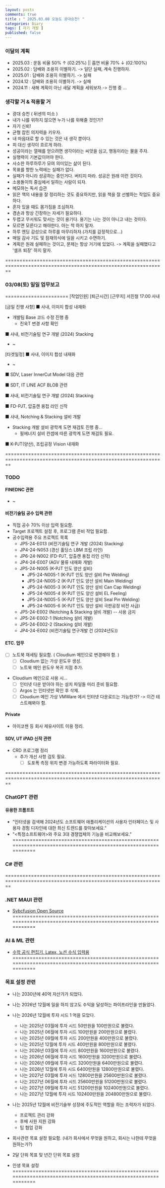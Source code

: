 ```yaml
---
layout: posts
comments: true
title : " 2025.03.08 오늘도 광대승천! "
categories: Diary
tags: [ 자기 개발 ]
published: false
---
```


### 이달의 계획

- 2025.03 : 운동 비율 50% ↑ (02:25%) || 흡연 비율 70% ↓ (02:100%)
- 2025.02 : 담배와 조용히 이별하기. -> 일단 실패, 계속 진행하자.
- 2025.01 : 담배와 조용히 이별하기. -> 실패
- 2024.12 : 담배와 조용히 이별하기. -> 실패
- 2024.11 : 새해 계획이 아닌 새달 계획을 세워보자.-> 진행 중 ...

### 생각할 거 & 적용할 거

- 광대 승천 ( 뒤센의 미소 )
- 내가 나를 위하지 않으면 누가 나를 위해줄 것인가?
- 자기 신뢰!
- 균형 잡힌 의지력을 키우자.
- 내 마음대로 할 수 있는 것은 내 생각 뿐이다.
- 피 대신 생각이 흐르게 하라.
- 성공이라는 열매를 얻으려면 생각이라는 씨앗을 심고, 행동이라는 물을 주자.
- 실행력이 기본값이어야 한다.
- 사소한 하루하루가 모여 의미있는 삶이 된다.
- 목표를 향한 노력에는 실패가 없다.
- 실패가 아니라 성공하는 중인거다. 버티지 마라. 성공은 원래 이런 것이다.
- 소용돌이의 중심에서 일하는 사람이 되자.
- 메모하는 독서 습관
- 읽은 책의 내용을 잘 정리하는 것도 중요하지만, 읽을 책을 잘 선별하는 작업도 중요하다.
- 혼자 있을 때도 몸가짐을 조심하자.
- 겸손과 항상 긴장하는 자세가 필요하다.
- 두렵고 무서워도 맞서는 것이 용기다. 용기는 나는 것이 아니고 내는 것이다.
- 모르면 모른다고 해야한다. 아는 척 하지 말자.
- 하루 엔딩 감성으로 하루를 마무리하자.(가치를 감정적으로...)
- 매일 감사 기도 및 잠재의식에 일을 시키고 수면하기.
- 계획은 원래 실패하는 것이고, 문제는 항상 거기에 있었다. -> 계획을 실패했다고 '셀프 퇴장' 하지 말자.

==============================================================================================================

### 03/08(토) 일일 업무보고

======================
[작업인원]  [퇴근시간]  [근무지]
  서진철       17:00      사내

[금일 진행 사항]
■ 사내, 이미지 합성 내재화

- 개발팀 Base 코드 수정 진행 중
  - 진욱T 변경 사항 확인

■ 사내, 비전기술팀 연구 개발 (2024) Stacking

- ~

[타겟일정]
■ 사내, 이미지 합성 내재화

- ~

■ SDV, Laser InnerCut Model 대응 관련

■ SDT, IT LINE ACF BLOB 관련

■ 사내, 비전기술팀 연구 개발 (2024) Stacking

■ FD-PJT, 압출캔 용접 라인 신작

■ 사내, Notching & Stacking 설비 개발

- Stacking 개발 설비 광학계 도면 재검토 진행 중...
  - 필에너지 설비 컨셉에 따른 광학계 도면 재검토 필요.

■ K-PJT(양산), 조립공정 Vision 내재화

==============================================================================================================

### TODO

#### FINEDNC 관련

- ~

#### 비전기술팀 공수 입력 관련

- 직접 공수 70% 이상 입력 필요함.
- Target 프로젝트 설정 후, 프로그램 준비 작업 필요함.
- 공수입력용 주요 프로젝트 목록
  - JP5-24-E013 (비전기술팀 연구 개발 (2024) Stacking)
  - JP4-24-N053 (경신 홀딩스 LBM 조립 라인)
  - JP6-24-N002 (FD-PJT, 압출캔 용접 라인 신작)
  - JP4-24-E007 (AGV 물류 내재화 개발)
  - JP5-24-N005 (K-PJT 인도 양산 설비)
    - JP5-24-N005-1 (K-PJT 인도 양산 설비 Pre Welding)
    - JP5-24-N005-2 (K-PJT 인도 양산 설비 Main Welding)
    - JP5-24-N005-3 (K-PJT 인도 양산 설비 Can Cap Welding)
    - JP5-24-N005-4 (K-PJT 인도 양산 설비 EL Feeling)
    - JP5-24-N005-5 (K-PJT 인도 양산 설비 Seal Pin Welding)
    - JP5-24-N005-6 (K-PJT 인도 양산 설비 극판공정 비전 사급)
  - JP5-24-E002 (Notching & Stacking 설비 개발) -- 사용 금지
  - JP5-24-E002-1 (Notching 설비 개발)
  - JP5-24-E002-2 (Stacking 설비 개발)
  - JP4-24-E002 (비전기술팀 연구개발 건 (2024년도))

#### ETC. 업무

- [ ] 노트북 재세팅 필요함. ( Cloudium 메인으로 변경해야 함.  )
  - [ ] Cloudium 없는 가상 윈도우 생성.
  - [ ] 노트북 메인 윈도우 복귀 지점 추가.
- Cloudium 메인으로 사용 시...
  - [ ] 인터넷 다운 받아야 하는 설치 파일들 미리 준비 필요함.
  - [ ] Argos 는 인터넷만 확인 후 삭제.
  - [ ] Cloudium 메인 가상 VMWare 에서 인터넷 다운로드는 가능한가? -> 이건 테스트해봐야 함.

#### Private

- 아이코젠 등 회사 제유사이트 이용 정리.

#### SDV, UT iPAD 신작 관련

- CRD 프로그램 정리
  - 추가 개선 사항 검토 필요.
    - [ ] 도포폭 측정 위치 변경 가능하도록 파라미터화 필요.

==============================================================================================================

### ChatGPT 관련

#### 유용한 프롬프트

- "인터넷을 검색해 2024년도 소프트웨어 애플리케이션의 사용자 인터페이스 및 사용자 경험 디자인에 대한 최신 트렌드를 찾아보세요."
- "<특정소프트웨어>와 주요 3대 경쟁업체의 기능을 비교해보세요."
==============================================================================================================

### C# 관련

==============================================================================================================

### .NET MAUI 관련

- [Sybcfusion Open Source](https://github.com/syncfusion/maui-toolkit)
==============================================================================================================

### AI & ML 관련

- [수학 공식 편집기, Latex, 노션 수식 입력용](https://editor.codecogs.com/)
==============================================================================================================

### 목표 설정 관련

- 나는 2030년에 40억 자산가가 되었다.
- 나는 2026년 12월에 일을 하지 않고도 수익을 달성하는 파이프라인을 만들었다.
- 나는 2026년 12월에 투자 시드 1 억을 모았다.
  - 나는 2025년 03월에 투자 시드 50만원을 100만원으로 불렸다.
  - 나는 2025년 06월에 투자 시드 100만원을 200만원으로 불렸다.
  - 나는 2025년 09월에 투자 시드 200만원을 400만원으로 불렸다.
  - 나는 2025년 12월에 투자 시드 400만원을 800만원으로 불렸다.
  - 나는 2026년 03월에 투자 시드 800만원을 1600만원으로 불렸다.
  - 나는 2026년 06월에 투자 시드 1600만원을 3200만원으로 불렸다.
  - 나는 2026년 09월에 투자 시드 3200만원을 6400만원으로 불렸다.
  - 나는 2026년 12월에 투자 시드 6400만원을 12800만원으로 불렸다.
  - 나는 2027년 03월에 투자 시드 12800만원을 25600만원으로 불렸다.
  - 나는 2027년 06월에 투자 시드 25600만원을 51200만원으로 불렸다.
  - 나는 2027년 09월에 투자 시드 51200만원을 102400만원으로 불렸다.
  - 나는 2027년 12월에 투자 시드 102400만원을 204800만원으로 불렸다.

- 나는 2025년 12월에 비전기술부 성장에 주도적인 역할을 하는 조력자가 되었다.
  - 프로젝트 관리 강화
  - 후배 사원 지원 강화
  - 팁 협업 강화

- 회사관련 목표 설정 필요함. (내가 회사에서 무엇을 원하고, 회사는 나한테 무엇을 원하는가?)
- 2달 단위 목표 및 년간 단위 목표 설정
- 인생 목표 설정
==============================================================================================================
